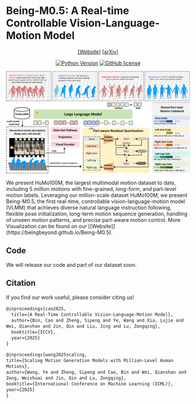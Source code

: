 # Being-M0.5: A Real-time Controllable Vision-Language-Motion Model

<div align="center">

[[Website]](https://beingbeyond.github.io/Being-M0.5)
[[arXiv]](https://arxiv.org/abs/2410.03311)

[![Python Version](https://img.shields.io/badge/Python-3.10-blue.svg)]()
[![GitHub license](https://img.shields.io/badge/MIT-blue)]()

![](images/motion_control.png)
![](images/model_structure.png)

</div>
We present HuMo100M, the largest multimodal motion dataset to date, including 5 million motions with fine-grained, long-form, and part-level motion labels. Leveraging our million-scale dataset HuMo100M, we present Being-M0.5, the first real-time, controllable vision-language-motion model (VLMM) that achieves diverse natural language instruction following, flexible pose initialization, long-term motion sequence generation, handling of unseen motion patterns, and precise part-aware motion control.

</div>
More Visualization can be found on our [[Website]](https://beingbeyond.github.io/Being-M0.5).


## Code
We will release our code and part of our dataset soon.

## Citation
If you find our work useful, please consider citing us!
```
@inproceedings{cao2025,
  title={A Real-Time Controllable Vision-Language-Motion Model},
  author={Bin, Cao and Zheng, Sipeng and Ye, Wang and Xia, Lujie and Wei, Qianshan and Jin, Qin and Liu, Jing and Lu, Zongqing},
  booktitle={ICCV},
  year={2025}
}
```
```
@inproceedings{wang2025scaling,
title={Scaling Motion Generation Models with Million-Level Human Motions},
author={Wang, Ye and Zheng, Sipeng and Cao, Bin and Wei, Qianshan and Zeng, Weishuai and Jin, Qin and Lu, Zongqing},
booktitle={International Conference on Machine Learning (ICML)},
year={2025}
}
```